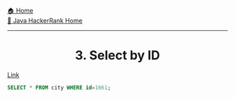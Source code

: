 [🏠 Home](../../../../README.md) <br/>
[🍵 Java HackerRank Home](../Java-HackerRank.md)

<hr/>

<h1 style="text-align: center">3. Select by ID</h1>

[Link](https://www.hackerrank.com/challenges/select-by-id/problem)

```sql
SELECT * FROM city WHERE id=1661;
```
